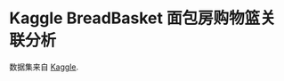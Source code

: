 # Kaggle BreadBasket 面包房购物篮关联分析
数据集来自 [Kaggle](https://www.kaggle.com/laalarcon/breadbasket-selling-patterns).


